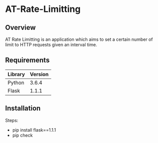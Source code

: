 # AT-Rate-Limitting

## Overview
AT Rate Limitting is an application which aims to set a certain number of limit to HTTP requests given an interval time.

## Requirements
|Library | Version|
|---|---|
|Python|3.6.4|
|Flask|1.1.1|

## Installation
Steps: 
- pip install flask==1.1.1
- pip check
